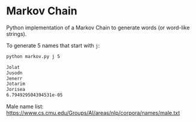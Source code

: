 # Markov Chain
Python implementation of a Markov Chain to generate words (or word-like strings). 

To generate 5 names that start with `j`:
```bash
python markov.py j 5
```

```bash
Jolat
Jusodn
Jenerr
Jotarim
Jorisea
6.794929504394531e-05
```

Male name list: https://www.cs.cmu.edu/Groups/AI/areas/nlp/corpora/names/male.txt
